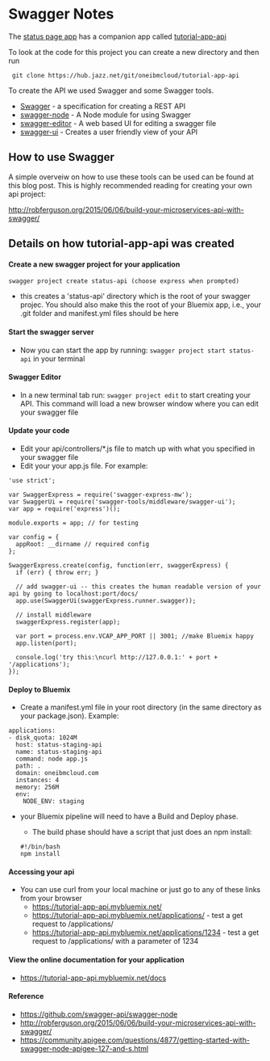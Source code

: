# Swagger Notes
The [status page app]( https://tutorial-app.mybluemix.net/) has a companion app called [tutorial-app-api]( https://tutorial-app-api.mybluemix.net/)  

To look at the code for this project you can create a new directory and then run
```
 git clone https://hub.jazz.net/git/oneibmcloud/tutorial-app-api
```

To create the API we used Swagger and some Swagger tools.

* [Swagger](http://swagger.io) - a specification for creating a REST API
* [swagger-node](https://github.com/swagger-api/swagger-node) - A Node module for using Swagger
* [swagger-editor](https://github.com/swagger-api/swagger-editor) - A web based UI for editing a swagger file
* [swagger-ui](https://github.com/swagger-api/swagger-ui) - Creates a user friendly view of your API

## How to use Swagger
A simple overveiw on how to use these tools can be used can be found at this blog post. This is highly recommended reading for creating your own api project:

http://robferguson.org/2015/06/06/build-your-microservices-api-with-swagger/


## Details on how tutorial-app-api was created

#### Create a new swagger project for your application
```
swagger project create status-api (choose express when prompted)
```
* this creates a 'status-api' directory which is the root of your swagger projec. You should also make this the root of your Bluemix app, i.e., your .git folder and manifest.yml files should be here

#### Start the swagger server
* Now you can start the app by running: `swagger project start status-api` in your terminal

#### Swagger Editor
* In a new terminal tab run: `swagger project edit` to start creating your API. This command will load a new browser window where you can edit your swagger file

#### Update your code
* Edit your api/controllers/*.js file to match up with what you specified in your swagger file
* Edit your your app.js file.  For example:

```
'use strict';

var SwaggerExpress = require('swagger-express-mw');
var SwaggerUi = require('swagger-tools/middleware/swagger-ui');
var app = require('express')();

module.exports = app; // for testing

var config = {
  appRoot: __dirname // required config
};

SwaggerExpress.create(config, function(err, swaggerExpress) {
  if (err) { throw err; }

  // add swagger-ui -- this creates the human readable version of your api by going to localhost:port/docs/
  app.use(SwaggerUi(swaggerExpress.runner.swagger));

  // install middleware
  swaggerExpress.register(app);

  var port = process.env.VCAP_APP_PORT || 3001; //make Bluemix happy
  app.listen(port);

  console.log('try this:\ncurl http://127.0.0.1:' + port + '/applications');
});

```

#### Deploy to Bluemix
* Create a manifest.yml file in your root directory (in the same directory as your package.json).  Example:

```
applications:
- disk_quota: 1024M
  host: status-staging-api
  name: status-staging-api
  command: node app.js
  path: .
  domain: oneibmcloud.com
  instances: 4
  memory: 256M
  env:
    NODE_ENV: staging
```
* your Bluemix pipeline will need to have a Build and Deploy phase.  
  * The build phase should have a script that just does an npm install:

  ```
  #!/bin/bash
  npm install
  ```

#### Accessing your api
* You can use curl from your local machine or just go to any of these links from your browser
  * https://tutorial-app-api.mybluemix.net/
  * https://tutorial-app-api.mybluemix.net/applications/ - test a get request to /applications/
  * https://tutorial-app-api.mybluemix.net/applications/1234 - test a get request to /applications/ with a parameter of 1234

#### View the online documentation for your application
* https://tutorial-app-api.mybluemix.net/docs

#### Reference
* https://github.com/swagger-api/swagger-node
* http://robferguson.org/2015/06/06/build-your-microservices-api-with-swagger/
* https://community.apigee.com/questions/4877/getting-started-with-swagger-node-apigee-127-and-s.html
